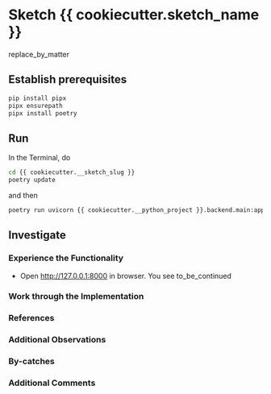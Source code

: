 # Sketch {{ cookiecutter.sketch_name }}

replace_by_matter

## Establish prerequisites

```bash
pip install pipx
pipx ensurepath
pipx install poetry
```

## Run

In the Terminal, do

``` bash
cd {{ cookiecutter.__sketch_slug }}
poetry update
```

and then

```bash
poetry run uvicorn {{ cookiecutter.__python_project }}.backend.main:app --reload
```

## Investigate

### Experience the Functionality

- Open http://127.0.0.1:8000 in browser. You see to_be_continued

### Work through the Implementation

### References

### Additional Observations

### By-catches

### Additional Comments
